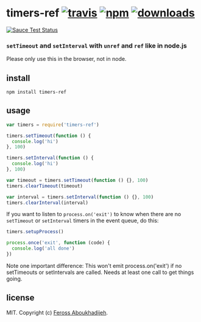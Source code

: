# timers-ref [![travis][travis-image]][travis-url] [![npm][npm-image]][npm-url] [![downloads][downloads-image]][downloads-url]

[travis-image]: https://img.shields.io/travis/feross/timers-ref.svg?style=flat
[travis-url]: https://travis-ci.org/feross/timers-ref
[npm-image]: https://img.shields.io/npm/v/timers-ref.svg?style=flat
[npm-url]: https://npmjs.org/package/timers-ref
[downloads-image]: https://img.shields.io/npm/dm/timers-ref.svg?style=flat
[downloads-url]: https://npmjs.org/package/timers-ref

[![Sauce Test Status](https://saucelabs.com/browser-matrix/timers-ref.svg)](https://saucelabs.com/u/timers-ref)

### `setTimeout` and `setInterval` with `unref` and `ref` like in node.js

Please only use this in the browser, not in node.

## install

```
npm install timers-ref
```

## usage

```js
var timers = require('timers-ref')

timers.setTimeout(function () {
  console.log('hi')
}, 100)

timers.setInterval(function () {
  console.log('hi')
}, 100)

var timeout = timers.setTimeout(function () {}, 100)
timers.clearTimeout(timeout)

var interval = timers.setInterval(function () {}, 100)
timers.clearInterval(interval)
```

If you want to listen to `process.on('exit')` to know when there are no `setTimeout` or `setInterval` timers in the event queue, do this:

```js
timers.setupProcess()

process.once('exit', function (code) {
  console.log('all done')
})
```

Note one important difference: This won't emit process.on('exit') if no setTimeouts or setIntervals are called. Needs at least one call to get things going.

## license

MIT. Copyright (c) [Feross Aboukhadijeh](http://feross.org).
